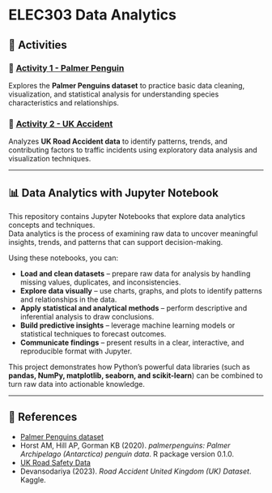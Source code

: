 # ELEC303 Data Analytics  

## 📌 Activities  

### 🐧 [Activity 1 - Palmer Penguin](https://github.com/raiahyxs/Data-Analytics/blob/main/ITELEC03/activity%201.ipynb)  
Explores the **Palmer Penguins dataset** to practice basic data cleaning, visualization, and statistical analysis for understanding species characteristics and relationships.  

### 🛑 [Activity 2 - UK Accident](https://nbviewer.org/github/raiahyxs/Data-Analytics/blob/main/ITELEC03/activity%202.ipynb)  
Analyzes **UK Road Accident data** to identify patterns, trends, and contributing factors to traffic incidents using exploratory data analysis and visualization techniques.  

---

## 📊 Data Analytics with Jupyter Notebook  

This repository contains Jupyter Notebooks that explore data analytics concepts and techniques.  
Data analytics is the process of examining raw data to uncover meaningful insights, trends, and patterns that can support decision-making.  

Using these notebooks, you can:  

- **Load and clean datasets** – prepare raw data for analysis by handling missing values, duplicates, and inconsistencies.  
- **Explore data visually** – use charts, graphs, and plots to identify patterns and relationships in the data.  
- **Apply statistical and analytical methods** – perform descriptive and inferential analysis to draw conclusions.  
- **Build predictive insights** – leverage machine learning models or statistical techniques to forecast outcomes.  
- **Communicate findings** – present results in a clear, interactive, and reproducible format with Jupyter.  

This project demonstrates how Python’s powerful data libraries (such as **pandas, NumPy, matplotlib, seaborn, and scikit-learn**) can be combined to turn raw data into actionable knowledge.  

---

## 🔗 References  

- [Palmer Penguins dataset](https://allisonhorst.github.io/palmerpenguins/)  
- Horst AM, Hill AP, Gorman KB (2020). *palmerpenguins: Palmer Archipelago (Antarctica) penguin data*. R package version 0.1.0.  
- [UK Road Safety Data](https://www.kaggle.com/datasets/devansodariya/road-accident-united-kingdom-uk-dataset)  
- Devansodariya (2023). *Road Accident United Kingdom (UK) Dataset*. Kaggle.  

